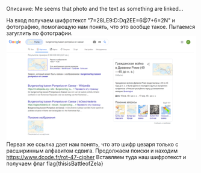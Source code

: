 Описание: Me seems that photo and the text as something are linked...

На вход получаем шифротекст "7=28LE9:D:Dq2EE=6@7+6=2N" и фотографию, помогающую нам понять, что это вообще такое.
Пытаемся загуглить по фотографии. ![](https://github.com/KubanCSC/2019/blob/master/writeups/CRYPTO/Screens/100/1.png)
Первая же ссылка дает нам понять, что это шифр цезаря только с расширинным алфавитом сдвига. Продолжаем поиски и находим https://www.dcode.fr/rot-47-cipher
Вставляем туда наш шифротекст и получаем флаг
flag{thisisBattleofZela}
